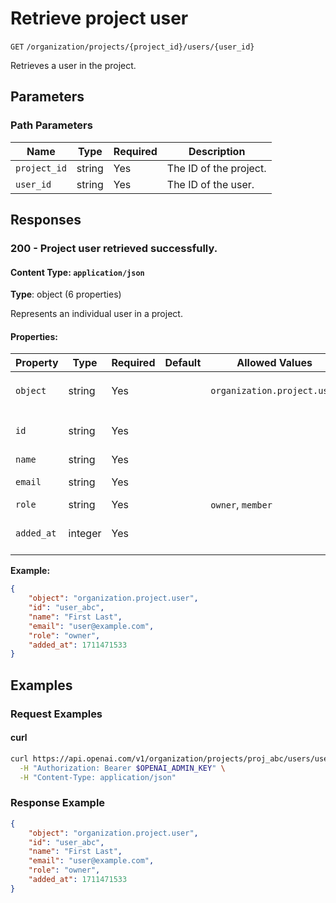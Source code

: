# Retrieve project user

`GET` `/organization/projects/{project_id}/users/{user_id}`

Retrieves a user in the project.

## Parameters

### Path Parameters

| Name | Type | Required | Description |
| ---- | ---- | -------- | ----------- |
| `project_id` | string | Yes | The ID of the project. |
| `user_id` | string | Yes | The ID of the user. |

## Responses

### 200 - Project user retrieved successfully.

#### Content Type: `application/json`

**Type**: object (6 properties)

Represents an individual user in a project.

#### Properties:

| Property | Type | Required | Default | Allowed Values | Description |
| -------- | ---- | -------- | ------- | -------------- | ----------- |
| `object` | string | Yes |  | `organization.project.user` | The object type, which is always `organization.project.user` |
| `id` | string | Yes |  |  | The identifier, which can be referenced in API endpoints |
| `name` | string | Yes |  |  | The name of the user |
| `email` | string | Yes |  |  | The email address of the user |
| `role` | string | Yes |  | `owner`, `member` | `owner` or `member` |
| `added_at` | integer | Yes |  |  | The Unix timestamp (in seconds) of when the project was added. |
**Example:**

```json
{
    "object": "organization.project.user",
    "id": "user_abc",
    "name": "First Last",
    "email": "user@example.com",
    "role": "owner",
    "added_at": 1711471533
}

```

## Examples

### Request Examples

#### curl
```bash
curl https://api.openai.com/v1/organization/projects/proj_abc/users/user_abc \
  -H "Authorization: Bearer $OPENAI_ADMIN_KEY" \
  -H "Content-Type: application/json"

```

### Response Example

```json
{
    "object": "organization.project.user",
    "id": "user_abc",
    "name": "First Last",
    "email": "user@example.com",
    "role": "owner",
    "added_at": 1711471533
}

```

